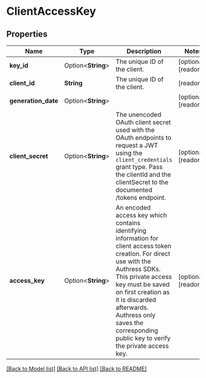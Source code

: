 # ClientAccessKey

## Properties

Name | Type | Description | Notes
------------ | ------------- | ------------- | -------------
**key_id** | Option<**String**> | The unique ID of the client. | [optional][readonly]
**client_id** | **String** | The unique ID of the client. | [readonly]
**generation_date** | Option<**String**> |  | [optional][readonly]
**client_secret** | Option<**String**> | The unencoded OAuth client secret used with the OAuth endpoints to request a JWT using the `client_credentials` grant type. Pass the clientId and the clientSecret to the documented /tokens endpoint. | [optional][readonly]
**access_key** | Option<**String**> | An encoded access key which contains identifying information for client access token creation. For direct use with the Authress SDKs. This private access key must be saved on first creation as it is discarded afterwards. Authress only saves the corresponding public key to verify the private access key. | [optional][readonly]

[[Back to Model list]](./README.md#documentation-for-models) [[Back to API list]](./README.md#documentation-for-api-endpoints) [[Back to README]](./README.md)


